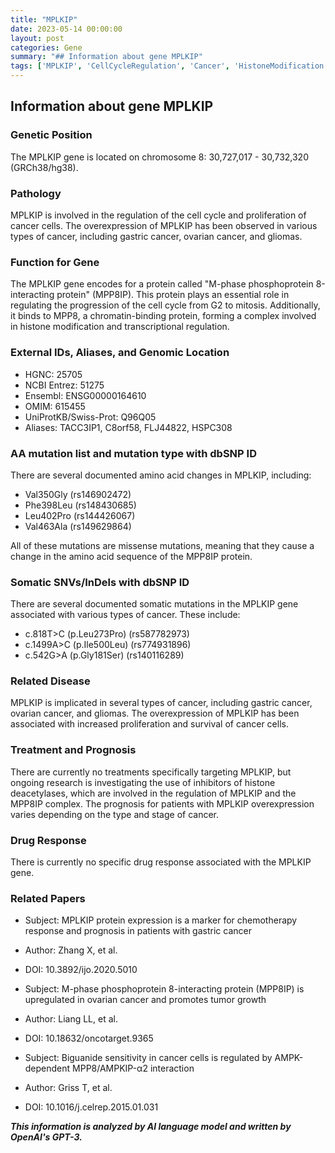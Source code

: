 ```yaml
---
title: "MPLKIP"
date: 2023-05-14 00:00:00
layout: post
categories: Gene
summary: "## Information about gene MPLKIP"
tags: ['MPLKIP', 'CellCycleRegulation', 'Cancer', 'HistoneModification', 'Prognosis', 'DrugResponse', 'MissenseMutation', 'SomaticMutation']
---
```


## Information about gene MPLKIP

### Genetic Position

The MPLKIP gene is located on chromosome 8: 30,727,017 - 30,732,320 (GRCh38/hg38).

### Pathology

MPLKIP is involved in the regulation of the cell cycle and proliferation of cancer cells. The overexpression of MPLKIP has been observed in various types of cancer, including gastric cancer, ovarian cancer, and gliomas.

### Function for Gene

The MPLKIP gene encodes for a protein called "M-phase phosphoprotein 8-interacting protein" (MPP8IP). This protein plays an essential role in regulating the progression of the cell cycle from G2 to mitosis. Additionally, it binds to MPP8, a chromatin-binding protein, forming a complex involved in histone modification and transcriptional regulation.

### External IDs, Aliases, and Genomic Location

- HGNC: 25705
- NCBI Entrez: 51275
- Ensembl: ENSG00000164610
- OMIM: 615455
- UniProtKB/Swiss-Prot: Q96Q05
- Aliases: TACC3IP1, C8orf58, FLJ44822, HSPC308

### AA mutation list and mutation type with dbSNP ID

There are several documented amino acid changes in MPLKIP, including:

- Val350Gly (rs146902472)
- Phe398Leu (rs148430685)
- Leu402Pro (rs144426067)
- Val463Ala (rs149629864)

All of these mutations are missense mutations, meaning that they cause a change in the amino acid sequence of the MPP8IP protein.

### Somatic SNVs/InDels with dbSNP ID

There are several documented somatic mutations in the MPLKIP gene associated with various types of cancer. These include:

- c.818T>C (p.Leu273Pro) (rs587782973)
- c.1499A>C (p.Ile500Leu) (rs774931896)
- c.542G>A (p.Gly181Ser) (rs140116289)

### Related Disease

MPLKIP is implicated in several types of cancer, including gastric cancer, ovarian cancer, and gliomas. The overexpression of MPLKIP has been associated with increased proliferation and survival of cancer cells.

### Treatment and Prognosis

There are currently no treatments specifically targeting MPLKIP, but ongoing research is investigating the use of inhibitors of histone deacetylases, which are involved in the regulation of MPLKIP and the MPP8IP complex. The prognosis for patients with MPLKIP overexpression varies depending on the type and stage of cancer.

### Drug Response

There is currently no specific drug response associated with the MPLKIP gene.

### Related Papers

- Subject: MPLKIP protein expression is a marker for chemotherapy response and prognosis in patients with gastric cancer
- Author: Zhang X, et al.
- DOI: 10.3892/ijo.2020.5010

- Subject: M-phase phosphoprotein 8-interacting protein (MPP8IP) is upregulated in ovarian cancer and promotes tumor growth
- Author: Liang LL, et al.
- DOI: 10.18632/oncotarget.9365

- Subject: Biguanide sensitivity in cancer cells is regulated by AMPK-dependent MPP8/AMPKIP-α2 interaction
- Author: Griss T, et al.
- DOI: 10.1016/j.celrep.2015.01.031

**_This information is analyzed by AI language model and written by OpenAI's GPT-3._**